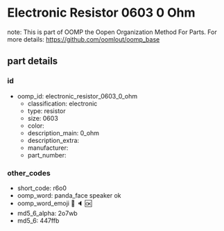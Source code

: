 # Electronic Resistor 0603 0 Ohm  

note: This is part of OOMP the Oopen Organization Method For Parts. For more details: https://github.com/oomlout/oomp_base

##  part details





### id
* oomp_id: electronic_resistor_0603_0_ohm
  * classification: electronic
  * type: resistor
  * size: 0603
  * color: 
  * description_main: 0_ohm
  * description_extra: 
  * manufacturer: 
  * part_number: 

### other_codes
* short_code: r6o0
* oomp_word: panda_face speaker ok
* oomp_word_emoji :panda_face: :speaker: :ok:
* md5_6_alpha: 2o7wb
* md5_6: 447ffb